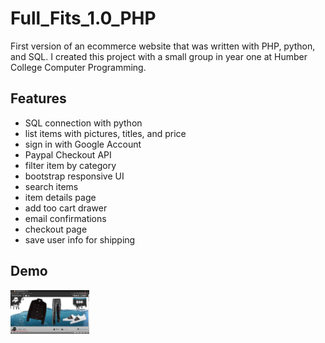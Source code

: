 # Full_Fits_1.0_PHP
First version of an ecommerce website that was written with PHP, python, and SQL. I created this project with a small group in year one at Humber College Computer Programming.

## Features
* SQL connection with python
* list items with pictures, titles, and price
* sign in with Google Account
* Paypal Checkout API
* filter item by category
* bootstrap responsive UI
* search items
* item details page 
* add too cart drawer
* email confirmations
* checkout page
* save user info for shipping

## Demo
[<img alt="youtube link to watch demo" width="25%" src="README_ASSETS/fullFits1Thumbnail.png" />](https://www.youtube.com/watch?v=wZZFzlKAtBA)
